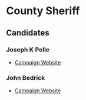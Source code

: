 # County Sheriff

## Candidates

### Joseph K Pelle
* [Campaign Website][1]

### John Bedrick 
* [Campaign Website][2]


[1]: https://www.bouldercounty.org/government/elected-officials/sheriff/
[2]: https://www.p3protect.com/john-bedrick-for-sheriff
